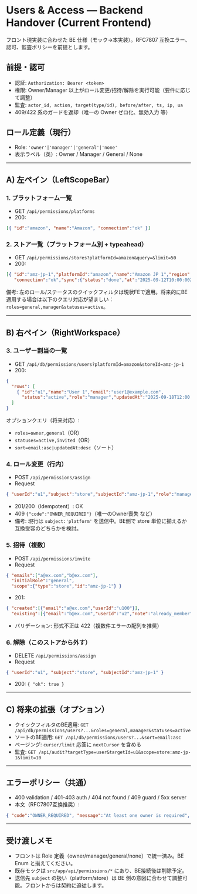 # Users & Access — Backend Handover (Current Frontend)

フロント現実装に合わせた BE 仕様（モック→本実装）。RFC7807 互換エラー、認可、監査ポリシーを前提とします。

## 前提・認可
- 認証: `Authorization: Bearer <token>`
- 権限: Owner/Manager 以上がロール変更/招待/解除を実行可能（要件に応じて調整）
- 監査: `actor_id, action, target(type/id), before/after, ts, ip, ua`
- 409/422 系のガードを返却（唯一の Owner ゼロ化、無効入力 等）

## ロール定義（現行）
- Role: `'owner'|'manager'|'general'|'none'`
- 表示ラベル（英）: Owner / Manager / General / None

---

## A) 左ペイン（LeftScopeBar）

### 1. プラットフォーム一覧
- GET `/api/permissions/platforms`
- 200:
```json
[{ "id":"amazon", "name":"Amazon", "connection":"ok" }]
```

### 2. ストア一覧（プラットフォーム別 + typeahead）
- GET `/api/permissions/stores?platformId=amazon&query=&limit=50`
- 200:
```json
[{ "id":"amz-jp-1","platformId":"amazon","name":"Amazon JP 1","region":"JP",
   "connection":"ok","sync":{"status":"done","at":"2025-09-12T10:00:00Z"}}]
```

備考: 左のロール/ステータスのクイックフィルタは現状FEで適用。将来的にBE適用する場合は以下のクエリ対応が望ましい：`roles=general,manager&statuses=active`。

---

## B) 右ペイン（RightWorkspace）

### 3. ユーザー割当の一覧
- GET `/api/db/permissions/users?platformId=amazon&storeId=amz-jp-1`
- 200:
```json
{
  "rows": [
    { "id":"u1","name":"User 1","email":"user1@example.com",
      "status":"active","role":"manager","updatedAt":"2025-09-18T12:00:00Z","updatedBy":"uOwner" }
  ]
}
```

オプションクエリ（将来対応）:
- `roles=owner,general`（OR）
- `statuses=active,invited`（OR）
- `sort=email:asc|updatedAt:desc`（ソート）

### 4. ロール変更（行内）
- POST `/api/permissions/assign`
- Request
```json
{ "userId":"u1","subject":"store","subjectId":"amz-jp-1","role":"manager" }
```
- 201/200（Idempotent）: OK
- 409 `{"code":"OWNER_REQUIRED"}`（唯一のOwner喪失 など）
- 備考: 現行は `subject:'platform'` を送信中。BE側で store 単位に揃えるか互換受容のどちらかを検討。

### 5. 招待（複数）
- POST `/api/permissions/invite`
- Request
```json
{ "emails":["a@ex.com","b@ex.com"],
  "initialRole":"general",
  "scope":{"type":"store","id":"amz-jp-1"} }
```
- 201:
```json
{ "created":[{"email":"a@ex.com","userId":"u100"}],
  "existing":[{"email":"b@ex.com","userId":"u2","note":"already_member"}] }
```
- バリデーション: 形式不正は 422（複数件エラーの配列を推奨）

### 6. 解除（このストアから外す）
- DELETE `/api/permissions/assign`
- Request
```json
{ "userId":"u1", "subject":"store", "subjectId":"amz-jp-1" }
```
- 200: `{ "ok": true }`

---

## C) 将来の拡張（オプション）
- クイックフィルタのBE適用: `GET /api/db/permissions/users?...&roles=general,manager&statuses=active`
- ソートのBE適用: `GET /api/db/permissions/users?...&sort=email:asc`
- ページング: `cursor/limit` 応答に `nextCursor` を含める
- 監査: `GET /api/audit?targetType=user&targetId=u1&scope=store:amz-jp-1&limit=10`

---

## エラーポリシー（共通）
- 400 validation / 401-403 auth / 404 not found / 409 guard / 5xx server
- 本文（RFC7807互換推奨）:
```json
{ "code":"OWNER_REQUIRED", "message":"At least one owner is required", "hint":"Assign another owner before downgrading." }
```

---

## 受け渡しメモ
- フロントは Role 定義（owner/manager/general/none）で統一済み。BE Enum と揃えてください。
- 既存モックは `src/app/api/permissions/*` にあり、BE接続後は削除予定。
- 送信先 `subject` の扱い（platform/store）は BE 側の意図に合わせて調整可能。フロントからは契約に追従します。
